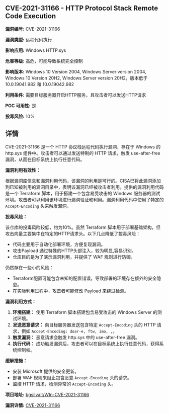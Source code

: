 ## CVE-2021-31166 - HTTP Protocol Stack Remote Code Execution

**漏洞编号:** CVE-2021-31166

**漏洞类型:** 远程代码执行

**影响应用:** Windows HTTP.sys

**危害等级:** 高危，可能导致系统完全控制

**影响版本:** Windows 10 Version 2004, Windows Server version 2004, Windows 10 Version 20H2, Windows Server version 20H2，版本低于 10.0.19041.982 和 10.0.19042.982

**利用条件:** 需要目标服务器开启HTTP服务，且攻击者可以发送HTTP请求

**POC 可用性:** 是

**投毒风险:** 10%

## 详情

CVE-2021-31166 是一个 HTTP 协议栈远程代码执行漏洞，存在于 Windows 的 http.sys 组件中。攻击者可以通过发送特制的 HTTP 请求，触发 use-after-free 漏洞，从而在目标系统上执行任意代码。

**漏洞利用有效性：**

根据漏洞库信息和漏洞利用代码，该漏洞的利用是可行的。CISA已将此漏洞添加到已知被利用的漏洞目录中，表明该漏洞已经被攻击者利用。提供的漏洞利用代码是一个 Terraform 脚本，用于搭建一个包含易受攻击的 Windows 服务器的测试环境。攻击者可以利用该环境进行漏洞验证和利用。漏洞利用代码中使用了特定的 `Accept-Encoding` 头来触发漏洞。

**投毒风险：**

该仓库的投毒风险较低，约为10%。虽然 Terraform 脚本用于部署基础架构，但攻击向量主要集中在特定的HTTP请求头。以下几点降低了投毒风险：
* 代码主要用于自动化部署环境，方便复现漏洞。
* 攻击Payload 通过特殊的HTTP头部注入，较为明显,容易识别。
* 仓库目的是为了演示漏洞利用，并提供了 WAF 规则进行防御。

仍然存在一些小的风险：
* Terraform配置可能包含未知的配置错误，导致部署的环境存在额外的安全隐患。
* 在实际利用过程中，攻击者可能修改 Payload 来绕过检测。

**漏洞利用方式：**

1.  **环境搭建：** 使用 Terraform 脚本搭建包含易受攻击的 Windows Server 的测试环境。
2.  **发送恶意请求：** 向目标服务器发送包含特定 `Accept-Encoding` 头的 HTTP 请求，例如 `Accept-Encoding: doar-e, ftw, imo, ,`。
3.  **触发漏洞：** 恶意请求会触发 http.sys 中的 use-after-free 漏洞。
4.  **执行代码：** 成功触发漏洞后，攻击者可以在目标系统上执行任意代码，获得系统控制权。

**缓解措施：**

*   安装 Microsoft 提供的安全更新。
*   部署 WAF 规则来阻止包含恶意 `Accept-Encoding` 头的请求。
*   监控 HTTP 请求，检测异常的 `Accept-Encoding` 头。

**项目地址:** [bgsilvait/WIn-CVE-2021-31166](https://github.com/bgsilvait/WIn-CVE-2021-31166)

**漏洞详情:** [CVE-2021-31166](https://nvd.nist.gov/vuln/detail/CVE-2021-31166)